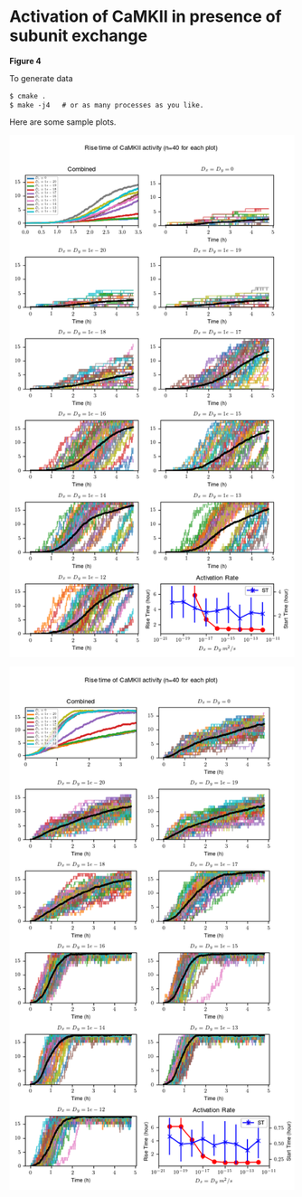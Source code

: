 # Activation of CaMKII in presence of subunit exchange

**Figure 4**

To generate data 

    $ cmake .
    $ make -j4   # or as many processes as you like.

Here are some sample plots.

![basal ca=80nm](./DATA_CA_BASAL_80NM_summary.png)

![basal ca=120nm](./DATA_CA_BASAL_120NM_summary.png)
